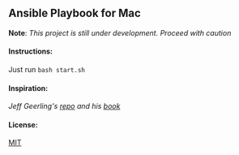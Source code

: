 Ansible Playbook for Mac
---
__Note__: _This project is still under development. Proceed with caution_

#### Instructions:
 Just run 
    `bash start.sh`

#### Inspiration:
_Jeff Geerling's [repo](https://github.com/geerlingguy/mac-dev-playbook) and his [book](https://www.ansiblefordevops.com/)_

#### License:
[MIT](https://github.com/v1shwa/mac-playbook/blob/master/LICENSE)
